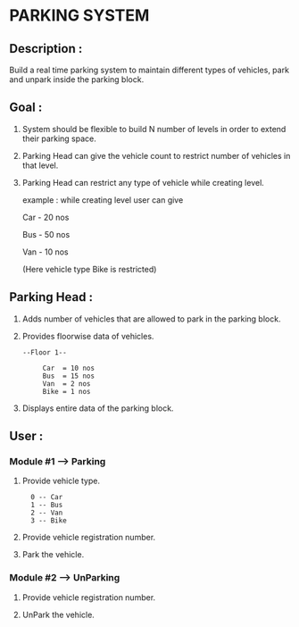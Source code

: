 # PARKING SYSTEM

## Description : 

Build a real time parking system to maintain different types of vehicles, park and unpark inside the parking block.

## Goal :

1. System should be flexible to build N number of levels in order to extend their parking space.

2. Parking Head can give the vehicle count to restrict number of vehicles in that level.

3. Parking Head can restrict any type of vehicle while creating level.

     example : while creating level user can give 
        
      Car - 20 nos
      
      Bus - 50 nos
      
      Van - 10 nos
      
      (Here vehicle type Bike is restricted) 


## Parking Head :

1. Adds number of vehicles that are allowed to park in the parking block.

2. Provides floorwise data of vehicles.
      
       --Floor 1--
      
            Car  = 10 nos
            Bus  = 15 nos
            Van  = 2 nos
            Bike = 1 nos
      
3. Displays entire data of the parking block.

## User :

### Module #1 -->  Parking

1. Provide vehicle type.

         0 -- Car
         1 -- Bus
         2 -- Van
         3 -- Bike

2. Provide vehicle registration number.

3. Park the vehicle.

### Module #2 -->  UnParking

1. Provide vehicle registration number.

2. UnPark the vehicle.

